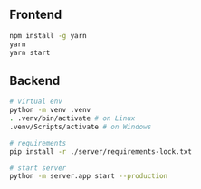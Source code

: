 
## Frontend

```sh
npm install -g yarn
yarn
yarn start
```

## Backend

```sh
# virtual env
python -m venv .venv
. .venv/bin/activate # on Linux
.venv/Scripts/activate # on Windows

# requirements
pip install -r ./server/requirements-lock.txt

# start server
python -m server.app start --production
```
